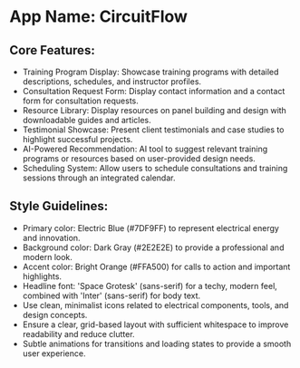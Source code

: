 # **App Name**: CircuitFlow

## Core Features:

- Training Program Display: Showcase training programs with detailed descriptions, schedules, and instructor profiles.
- Consultation Request Form: Display contact information and a contact form for consultation requests.
- Resource Library: Display resources on panel building and design with downloadable guides and articles.
- Testimonial Showcase: Present client testimonials and case studies to highlight successful projects.
- AI-Powered Recommendation: AI tool to suggest relevant training programs or resources based on user-provided design needs.
- Scheduling System: Allow users to schedule consultations and training sessions through an integrated calendar.

## Style Guidelines:

- Primary color: Electric Blue (#7DF9FF) to represent electrical energy and innovation.
- Background color: Dark Gray (#2E2E2E) to provide a professional and modern look.
- Accent color: Bright Orange (#FFA500) for calls to action and important highlights.
- Headline font: 'Space Grotesk' (sans-serif) for a techy, modern feel, combined with 'Inter' (sans-serif) for body text.
- Use clean, minimalist icons related to electrical components, tools, and design concepts.
- Ensure a clear, grid-based layout with sufficient whitespace to improve readability and reduce clutter.
- Subtle animations for transitions and loading states to provide a smooth user experience.